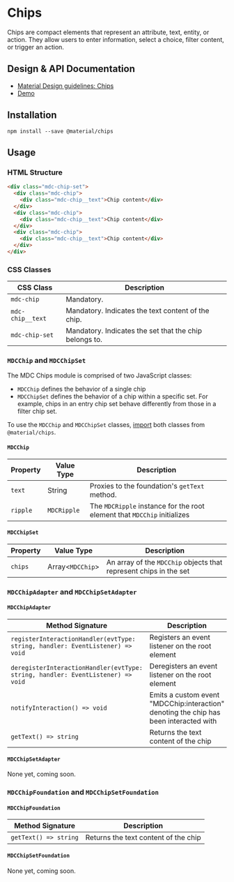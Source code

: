 <!--docs:
title: "Chips"
layout: detail
section: components
excerpt: "Chips are compact elements that represent an attribute, text, entity, or action."
iconId: text_field
path: /catalog/chips/
-->

# Chips

Chips are compact elements that represent an attribute, text, entity, or action. They allow users to enter information, select a choice, filter content, or trigger an action.

## Design & API Documentation

<ul class="icon-list">
  <li class="icon-list-item icon-list-item--spec">
    <a href="https://material.io/guidelines/components/chips.html">Material Design guidelines: Chips</a>
  </li>
  <li class="icon-list-item icon-list-item--link">
    <a href="https://material-components-web.appspot.com/chips.html">Demo</a>
  </li>
</ul>

## Installation
```
npm install --save @material/chips
```

## Usage

### HTML Structure

```html
<div class="mdc-chip-set">
  <div class="mdc-chip">
    <div class="mdc-chip__text">Chip content</div>
  </div>
  <div class="mdc-chip">
    <div class="mdc-chip__text">Chip content</div>
  </div>
  <div class="mdc-chip">
    <div class="mdc-chip__text">Chip content</div>
  </div>
</div>
```

### CSS Classes

CSS Class | Description
--- | ---
`mdc-chip` | Mandatory.
`mdc-chip__text` | Mandatory. Indicates the text content of the chip.
`mdc-chip-set` | Mandatory. Indicates the set that the chip belongs to.

### `MDCChip` and `MDCChipSet`

The MDC Chips module is comprised of two JavaScript classes: 
* `MDCChip` defines the behavior of a single chip
* `MDCChipSet` defines the behavior of a chip within a specific set. For example, chips in an entry chip set behave differently from those in a filter chip set.

To use the `MDCChip` and `MDCChipSet` classes, [import](../../docs/importing-js.md) both classes from `@material/chips`.

#### `MDCChip`
Property | Value Type | Description
--- | --- | ---
`text` | String | Proxies to the foundation's `getText` method.
`ripple` | `MDCRipple` | The `MDCRipple` instance for the root element that `MDCChip` initializes

#### `MDCChipSet`
Property | Value Type | Description
--- | --- | ---
`chips` | Array<`MDCChip`> | An array of the `MDCChip` objects that represent chips in the set

### `MDCChipAdapter` and `MDCChipSetAdapter`

#### `MDCChipAdapter`
Method Signature | Description
--- | ---
`registerInteractionHandler(evtType: string, handler: EventListener) => void` | Registers an event listener on the root element
`deregisterInteractionHandler(evtType: string, handler: EventListener) => void` | Deregisters an event listener on the root element
`notifyInteraction() => void` | Emits a custom event "MDCChip:interaction" denoting the chip has been interacted with
`getText() => string` | Returns the text content of the chip

#### `MDCChipSetAdapter`
None yet, coming soon.

### `MDCChipFoundation` and `MDCChipSetFoundation`

#### `MDCChipFoundation`
Method Signature | Description
--- | ---
`getText() => string` | Returns the text content of the chip

#### `MDCChipSetFoundation`
None yet, coming soon.
